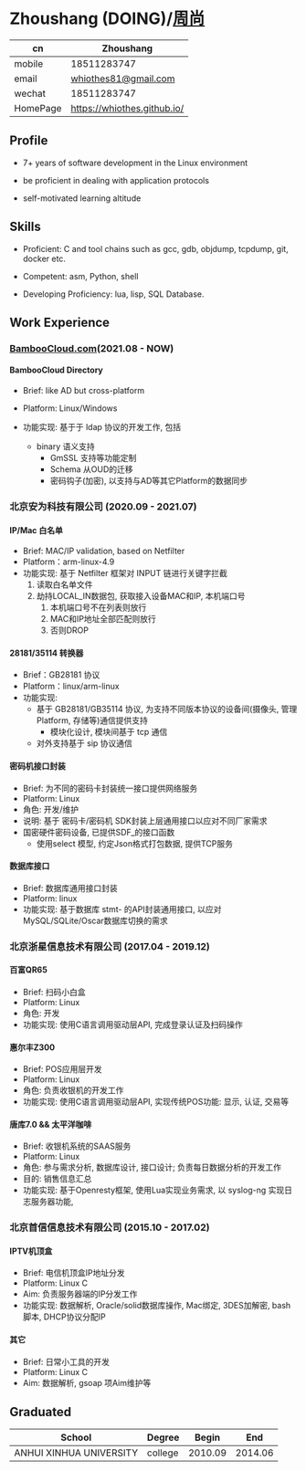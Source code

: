 # Zhoushang (DOING)/[周尚](/CV_CN)

| cn       | Zhoushang                   |
|----------|-----------------------------|
| mobile   | 18511283747                 |
| email    | whiothes81@gmail.com        |
| wechat   | 18511283747                 |
| HomePage | https://whiothes.github.io/ |


## Profile

- 7+ years of software development in the Linux environment

- be proficient in dealing with application protocols 

- self-motivated learning altitude 


## Skills

- Proficient: C and tool chains such as gcc, gdb, objdump, tcpdump, git, docker etc.

- Competent: asm, Python, shell 

- Developing Proficiency: lua, lisp, SQL Database.

## Work Experience

### [BambooCloud.com](https://BambooCloud.com)(2021.08 - NOW)

#### BambooCloud Directory

- Brief: like AD but cross-platform

- Platform: Linux/Windows

- 功能实现: 基于于 ldap 协议的开发工作, 包括
  - binary 语义支持
    - GmSSL 支持等功能定制
    - Schema 从OUD的迁移
    - 密码钩子(加密), 以支持与AD等其它Platform的数据同步


### 北京安为科技有限公司 (2020.09 - 2021.07)

#### IP/Mac 白名单
  - Brief: MAC/IP validation, based on Netfilter
  - Platform：arm-linux-4.9
  - 功能实现: 基于 Netfilter 框架对 INPUT 链进行关键字拦截
    1. 读取白名单文件
    2. 劫持LOCAL_IN数据包, 获取接入设备MAC和IP, 本机端口号
       1. 本机端口号不在列表则放行
       2. MAC和IP地址全部匹配则放行
       3. 否则DROP

#### 28181/35114 转换器
  - Brief：GB28181 协议
  - Platform：linux/arm-linux
  - 功能实现:
    - 基于 GB28181/GB35114 协议, 为支持不同版本协议的设备间(摄像头, 管理Platform, 存储等)通信提供支持
      - 模块化设计, 模块间基于 tcp 通信
    - 对外支持基于 sip 协议通信

#### 密码机接口封装
  - Brief: 为不同的密码卡封装统一接口提供网络服务
  - Platform: Linux
  - 角色: 开发/维护
  - 说明:
    基于 密码卡/密码机 SDK封装上层通用接口以应对不同厂家需求
  - 国密硬件密码设备, 已提供SDF_的接口函数
      - 使用select 模型, 约定Json格式打包数据, 提供TCP服务

#### 数据库接口
  - Brief: 数据库通用接口封装
  - Platform: linux
  - 功能实现: 基于数据库 stmt- 的API封装通用接口, 以应对 MySQL/SQLite/Oscar数据库切换的需求

### 北京浙星信息技术有限公司 (2017.04 - 2019.12)

#### 百富QR65
  - Brief: 扫码小白盒
  - Platform: Linux
  - 角色: 开发
  - 功能实现: 使用C语言调用驱动层API, 完成登录认证及扫码操作

#### 惠尔丰Z300
  - Brief: POS应用层开发
  - Platform: Linux
  - 角色: 负责收银机的开发工作
  - 功能实现: 使用C语言调用驱动层API, 实现传统POS功能: 显示, 认证, 交易等

#### 唐库7.0 && 太平洋咖啡

- Brief: 收银机系统的SAAS服务 
- Platform: Linux 
- ⻆⾊: 参与需求分析, 数据库设计, 接⼝设计; 负责每⽇数据分析的开发⼯作 
- ⽬的: 销售信息汇总 
- 功能实现: 基于Openresty框架, 使用Lua实现业务需求, 以 syslog-ng 实现日志服务器功能, 

### 北京首信信息技术有限公司 (2015.10 - 2017.02)

#### IPTV机顶盒
  - Brief: 电信机顶盒IP地址分发
  - Platform: Linux C
  - Aim: 负责服务器端的IP分发工作
  - 功能实现: 数据解析, Oracle/solid数据库操作, Mac绑定, 3DES加解密, bash脚本, DHCP协议分配IP

#### 其它
  - Brief: 日常小工具的开发
  - Platform: Linux C
  - Aim: 数据解析, gsoap 项Aim维护等


## Graduated
| School                  | Degree       | Begin   | End     |
|-------------------------|--------------|---------|---------|
| ANHUI XINHUA UNIVERSITY | college      | 2010.09 | 2014.06 |
